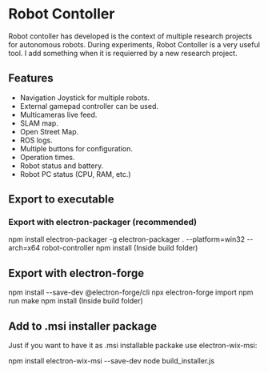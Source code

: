 # Robot Contoller

Robot contoller has developed is  the context of multiple research projects for autonomous robots. During experiments, Robot Contoller is a very useful tool. I add something when it is requierred by a new research project.

## Features

* Navigation Joystick for multiple robots.
* External gamepad controller can be used.
* Multicameras live feed.
* SLAM map.
* Open Street Map.
* ROS logs.
* Multiple buttons for configuration.
* Operation times.
* Robot status and battery.
* Robot PC status (CPU, RAM, etc.)

## Export to executable

### Export with electron-packager (recommended)

npm install electron-packager -g
electron-packager . --platform=win32 --arch=x64 robot-controller
npm install (Inside build folder)

## Export with electron-forge

npm install --save-dev @electron-forge/cli
npx electron-forge import
npm run make
npm install (Inside build folder)

## Add to .msi installer package

Just if you want to have it as .msi installable packake use electron-wix-msi:

npm install electron-wix-msi --save-dev
node build_installer.js
